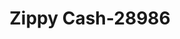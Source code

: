 ---
f_zip-code: 39355
f_state-code: MS
title: Zippy Cash-28986
f_phone: 601-776-0092
f_city-only: Quitman
f_address: 204b N ArchUSA Ave Quitman
f_location-unique-id: '28986'
slug: zippy-cash-28986
updated-on: '2024-05-30T13:46:58.046Z'
created-on: '2024-05-30T13:36:59.803Z'
published-on: '2024-05-30T13:54:32.469Z'
f_city-state: cms/city/quitman-ms.md
f_company: cms/company/zippy-cash.md
f_state: cms/state/mississippi.md
layout: '[payday-loan].html'
tags: payday-loan
---